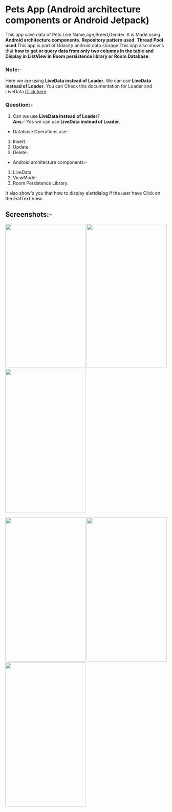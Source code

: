 # Pets App (Android architecture components or Android Jetpack)

This app save data of Pets Like Name,age,Breed,Gender.
It is Made using **Android architecture components**.
**Repository pattern used**.
**Thread Pool used**.This app is part of Udacity android data storage.This app also show's that **how to get or query data from only two columns in the table and Display in ListView in Room persistence library or Room Database**.

### Note:-

Here we are using **LiveData instead of Loader**. We can use **LiveData instead of Loader**.
You can Check this documentation for Loader and LiveData [Click here](https://developer.android.com/guide/components/loaders).

### Question:-

1) Can we use **LiveData instead of Loader**?<br>
**Ans**:- Yes we can use **LiveData instead of Loader**.

- Database Operations use:-

 1) Insert.
 2) Update.
 3) Delete.

- Android architecture components:-

 1) LiveData.
 2) ViewModel.
 3) Room Persistence Library. 

It also show's you that how to display alertdialog if the user have Click on the EditText View.

## Screenshots:-

<img src="Screenshots/Screenshot_20180808-162702.png" width="250" height="450" /> <img src="Screenshots/Screenshot_20180808-162738.png" width="250" height="450" /> <img src="Screenshots/Screenshot_20180808-162752.png" width="250" height="450" />

<img src="Screenshots/Screenshot_20180808-162842.png" width="250" height="450" /> <img src="Screenshots/Screenshot_20180808-162847.png" width="250" height="450" /> <img src="Screenshots/Screenshot_20180808-162906.png" width="250" height="450" />
